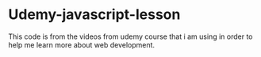 # Udemy-javascript-lesson
This code is from the videos from udemy course that i am using in order to help me learn more about web development.
